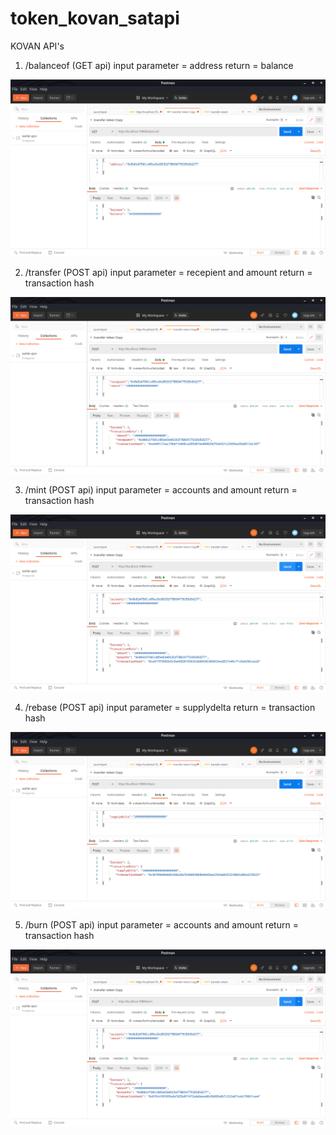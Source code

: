 # token_kovan_satapi

KOVAN API's

1) /balanceof
 (GET api)
 input parameter =  address 
 return = balance 
 
 <img src="https://github.com/sanchitdawarsd/token_kovan_satapi/blob/main/images/Screenshot%20from%202020-10-31%2015-45-36.png"/>
 
 2) /transfer
 (POST api)
 input parameter = recepient and amount
 return = transaction hash
 
 <img src="https://github.com/sanchitdawarsd/token_kovan_satapi/blob/main/images/Screenshot%20from%202020-10-31%2015-49-55.png"/>
 
 3) /mint
 (POST api)
 input parameter = accounts and amount
 return = transaction hash

  <img src="https://github.com/sanchitdawarsd/token_kovan_satapi/blob/main/images/Screenshot%20from%202020-10-31%2015-50-36.png"/>
 
 4) /rebase
 (POST api)
 input parameter = supplydelta
 return = transaction hash
 
  <img src="https://github.com/sanchitdawarsd/token_kovan_satapi/blob/main/images/Screenshot%20from%202020-10-31%2015-47-25.png"/>
 
 5) /burn
 (POST api)
 input parameter = accounts and amount
 return = transaction hash

  <img src="https://github.com/sanchitdawarsd/token_kovan_satapi/blob/main/images/Screenshot%20from%202020-10-31%2015-50-54.png"/>
  

  
  
